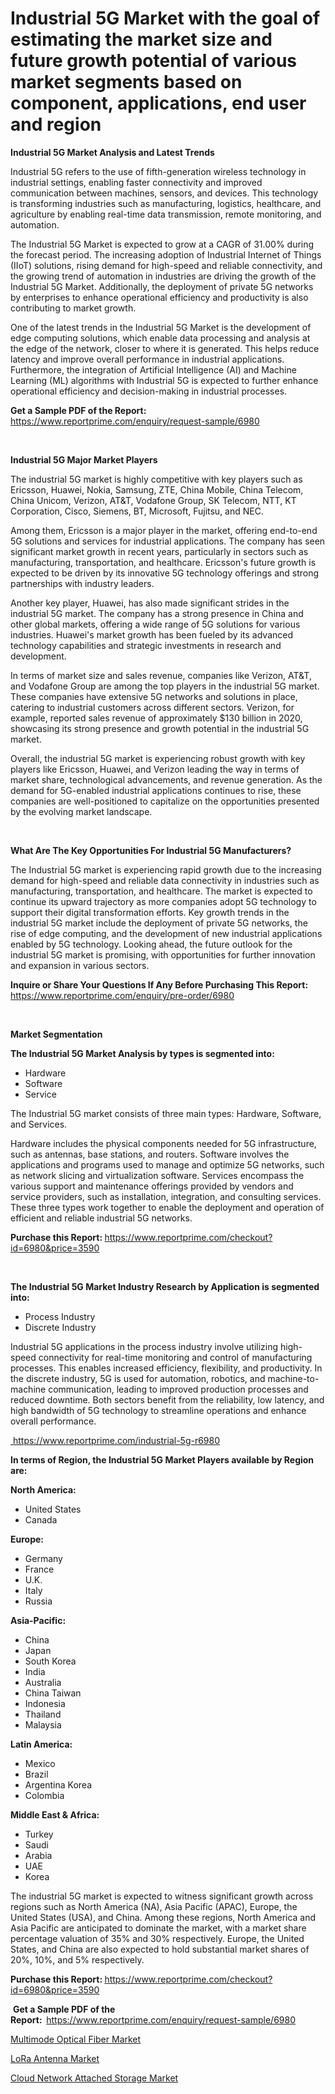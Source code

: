 <p><h1>Industrial 5G Market with the goal of estimating the market size and future growth potential of various market segments based on component, applications, end user and region</h1></p><p><strong>Industrial 5G Market Analysis and Latest Trends</strong></p>
<p><p>Industrial 5G refers to the use of fifth-generation wireless technology in industrial settings, enabling faster connectivity and improved communication between machines, sensors, and devices. This technology is transforming industries such as manufacturing, logistics, healthcare, and agriculture by enabling real-time data transmission, remote monitoring, and automation.</p><p>The Industrial 5G Market is expected to grow at a CAGR of 31.00% during the forecast period. The increasing adoption of Industrial Internet of Things (IIoT) solutions, rising demand for high-speed and reliable connectivity, and the growing trend of automation in industries are driving the growth of the Industrial 5G Market. Additionally, the deployment of private 5G networks by enterprises to enhance operational efficiency and productivity is also contributing to market growth.</p><p>One of the latest trends in the Industrial 5G Market is the development of edge computing solutions, which enable data processing and analysis at the edge of the network, closer to where it is generated. This helps reduce latency and improve overall performance in industrial applications. Furthermore, the integration of Artificial Intelligence (AI) and Machine Learning (ML) algorithms with Industrial 5G is expected to further enhance operational efficiency and decision-making in industrial processes.</p></p>
<p><strong>Get a Sample PDF of the Report:&nbsp;</strong> <a href="https://www.reportprime.com/enquiry/request-sample/6980">https://www.reportprime.com/enquiry/request-sample/6980</a></p>
<p>&nbsp;</p>
<p><strong>Industrial 5G Major Market Players</strong></p>
<p><p>The industrial 5G market is highly competitive with key players such as Ericsson, Huawei, Nokia, Samsung, ZTE, China Mobile, China Telecom, China Unicom, Verizon, AT&T, Vodafone Group, SK Telecom, NTT, KT Corporation, Cisco, Siemens, BT, Microsoft, Fujitsu, and NEC.</p><p>Among them, Ericsson is a major player in the market, offering end-to-end 5G solutions and services for industrial applications. The company has seen significant market growth in recent years, particularly in sectors such as manufacturing, transportation, and healthcare. Ericsson's future growth is expected to be driven by its innovative 5G technology offerings and strong partnerships with industry leaders.</p><p>Another key player, Huawei, has also made significant strides in the industrial 5G market. The company has a strong presence in China and other global markets, offering a wide range of 5G solutions for various industries. Huawei's market growth has been fueled by its advanced technology capabilities and strategic investments in research and development.</p><p>In terms of market size and sales revenue, companies like Verizon, AT&T, and Vodafone Group are among the top players in the industrial 5G market. These companies have extensive 5G networks and solutions in place, catering to industrial customers across different sectors. Verizon, for example, reported sales revenue of approximately $130 billion in 2020, showcasing its strong presence and growth potential in the industrial 5G market.</p><p>Overall, the industrial 5G market is experiencing robust growth with key players like Ericsson, Huawei, and Verizon leading the way in terms of market share, technological advancements, and revenue generation. As the demand for 5G-enabled industrial applications continues to rise, these companies are well-positioned to capitalize on the opportunities presented by the evolving market landscape.</p></p>
<p>&nbsp;</p>
<p><strong>What Are The Key Opportunities For Industrial 5G Manufacturers?</strong></p>
<p><p>The Industrial 5G market is experiencing rapid growth due to the increasing demand for high-speed and reliable data connectivity in industries such as manufacturing, transportation, and healthcare. The market is expected to continue its upward trajectory as more companies adopt 5G technology to support their digital transformation efforts. Key growth trends in the industrial 5G market include the deployment of private 5G networks, the rise of edge computing, and the development of new industrial applications enabled by 5G technology. Looking ahead, the future outlook for the industrial 5G market is promising, with opportunities for further innovation and expansion in various sectors.</p></p>
<p><strong>Inquire or Share Your Questions If Any Before Purchasing This Report:</strong> <a href="https://www.reportprime.com/enquiry/pre-order/6980">https://www.reportprime.com/enquiry/pre-order/6980</a></p>
<p>&nbsp;</p>
<p><strong>Market Segmentation</strong></p>
<p><strong>The Industrial 5G Market Analysis by types is segmented into:</strong></p>
<p><ul><li>Hardware</li><li>Software</li><li>Service</li></ul></p>
<p><p>The Industrial 5G market consists of three main types: Hardware, Software, and Services. </p><p>Hardware includes the physical components needed for 5G infrastructure, such as antennas, base stations, and routers. Software involves the applications and programs used to manage and optimize 5G networks, such as network slicing and virtualization software. Services encompass the various support and maintenance offerings provided by vendors and service providers, such as installation, integration, and consulting services. These three types work together to enable the deployment and operation of efficient and reliable industrial 5G networks.</p></p>
<p><strong>Purchase this Report:&nbsp;</strong><a href="https://www.reportprime.com/checkout?id=6980&price=3590">https://www.reportprime.com/checkout?id=6980&price=3590</a></p>
<p>&nbsp;</p>
<p><strong>The Industrial 5G Market Industry Research by Application is segmented into:</strong></p>
<p><ul><li>Process Industry</li><li>Discrete Industry</li></ul></p>
<p><p>Industrial 5G applications in the process industry involve utilizing high-speed connectivity for real-time monitoring and control of manufacturing processes. This enables increased efficiency, flexibility, and productivity. In the discrete industry, 5G is used for automation, robotics, and machine-to-machine communication, leading to improved production processes and reduced downtime. Both sectors benefit from the reliability, low latency, and high bandwidth of 5G technology to streamline operations and enhance overall performance.</p></p>
<p><a href="https://www.reportprime.com/industrial-5g-r6980">&nbsp;https://www.reportprime.com/industrial-5g-r6980</a></p>
<p><strong>In terms of Region, the Industrial 5G Market Players available by Region are:</strong></p>
<p>
    <p> <strong> North America: </strong>
        <ul>
            <li>United States</li>
            <li>Canada</li>
        </ul>
        </p> 
    <p> <strong> Europe: </strong>
        <ul>
            <li>Germany</li>
            <li>France</li>
            <li>U.K.</li>
            <li>Italy</li>
            <li>Russia</li>
        </ul>
        </p> 
    <p> <strong> Asia-Pacific: </strong>
        <ul>
            <li>China</li>
            <li>Japan</li>
            <li>South Korea</li>
            <li>India</li>
            <li>Australia</li>
            <li>China Taiwan</li>
            <li>Indonesia</li>
            <li>Thailand</li>
            <li>Malaysia</li>
        </ul>
        </p> 
    <p> <strong> Latin America: </strong>
        <ul>
            <li>Mexico</li>
            <li>Brazil</li>
            <li>Argentina Korea</li>
            <li>Colombia</li>
        </ul>
        </p> 
    <p> <strong> Middle East & Africa: </strong>
        <ul>
            <li>Turkey</li>
            <li>Saudi</li>
            <li>Arabia</li>
            <li>UAE</li>
            <li>Korea</li>
        </ul>
    </p>
    </p>
<p><p>The industrial 5G market is expected to witness significant growth across regions such as North America (NA), Asia Pacific (APAC), Europe, the United States (USA), and China. Among these regions, North America and Asia Pacific are anticipated to dominate the market, with a market share percentage valuation of 35% and 30% respectively. Europe, the United States, and China are also expected to hold substantial market shares of 20%, 10%, and 5% respectively.</p></p>
<p><strong>Purchase this Report: </strong><a href="https://www.reportprime.com/checkout?id=6980&price=3590">https://www.reportprime.com/checkout?id=6980&price=3590</a></p>
<p>&nbsp;<strong>Get a Sample PDF of the Report:&nbsp;&nbsp;</strong><a href="https://www.reportprime.com/enquiry/request-sample/6980">https://www.reportprime.com/enquiry/request-sample/6980</a></p>
<p><strong></strong></p>
<p><p><a href="https://github.com/abdillahsp58/Market-Research-Report-List-1/blob/main/multimode-optical-fiber-market.md">Multimode Optical Fiber Market</a></p><p><a href="https://github.com/fauzi1101fauzi/Market-Research-Report-List-1/blob/main/lora-antenna-market.md">LoRa Antenna Market</a></p><p><a href="https://github.com/isharif044/Market-Research-Report-List-1/blob/main/cloud-network-attached-storage-market.md">Cloud Network Attached Storage Market</a></p></p>